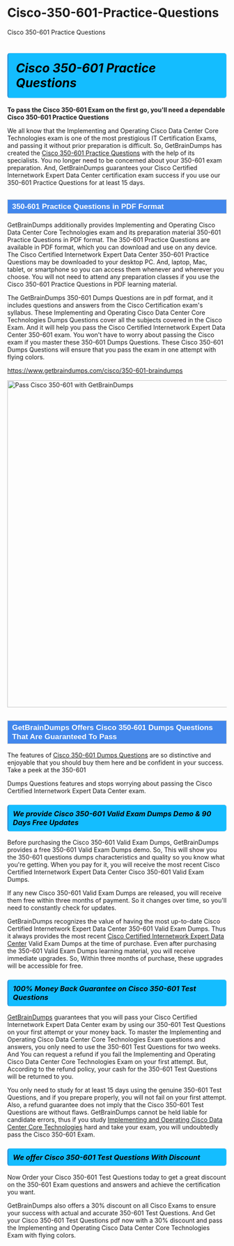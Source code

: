 # Cisco-350-601-Practice-Questions
Cisco 350-601 Practice Questions
<h1><strong><span style="display: block; color: #000000; background: #14BDFF; border: 0.5px solid #AED6F1; border-left: 3px solid #3498DB; padding: .6em; border-radius: 6px;">                     <em>Cisco 350-601 <span class="exam_variation">Practice Questions</span> </em>                </span></strong>            </h1>                        <p><strong>To pass the Cisco 350-601 Exam on the first go, you'll need a dependable Cisco 350-601 <span class="exam_variation">Practice Questions</span></strong></p>                        <p>We all know that the Implementing and Operating Cisco Data Center Core Technologies exam is one of the most prestigious IT Certification Exams,             and passing it without prior preparation is difficult. So, GetBrainDumps has created the <a href="https://www.getbraindumps.com/cisco/350-601-braindumps">Cisco 350-601 <span class="exam_variation">Practice Questions</span></a> with the help of its specialists.             You no longer need to be concerned about your 350-601 exam preparation. And, GetBrainDumps guarantees your Cisco Certified Internetwork Expert Data Center certification             exam success if you use our 350-601 <span class="exam_variation">Practice Questions</span> for at least 15 days.</p>                        <h2 style="background: #4287ec; border: 1px solid #cccccc; padding: 5px 10px;">                <span style="color: #ffffff;">                    <span style="font-size: 11pt;">                        <span style="line-height: normal;">                            <span style="font-family: Calibri,sans-serif;">                                <strong>                                    <span style="font-size: 13.0pt;">350-601 <span class="exam_variation">Practice Questions</span> in PDF Format</span>                                </strong>                            </span>                        </span>                    </span>                </span>            </h2>                        <p>GetBrainDumps additionally provides Implementing and Operating Cisco Data Center Core Technologies exam and its preparation material 350-601 <span class="exam_variation">Practice Questions</span> in PDF format.             The 350-601 <span class="exam_variation">Practice Questions</span> are available in PDF format, which you can download and use on any device. The Cisco Certified Internetwork Expert Data Center 350-601 <span class="exam_variation">Practice Questions</span> may be downloaded             to your desktop PC. And, laptop, Mac, tablet, or smartphone so you can access them whenever and wherever you choose. You will not need to attend any preparation classes if you use             the Cisco 350-601 <span class="exam_variation">Practice Questions</span> in PDF learning material. </p>                        <p>The GetBrainDumps 350-601 <span class="exam_variation2">Dumps Questions</span> are in pdf format, and  it includes questions and answers from the Cisco Certification exam's syllabus. These             Implementing and Operating Cisco Data Center Core Technologies <span class="exam_variation2">Dumps Questions</span> cover all the subjects covered in the Cisco Exam. And it will help you pass the             Cisco Certified Internetwork Expert Data Center 350-601 exam. You won't have to worry about passing the Cisco exam if you master these 350-601 <span class="exam_variation2">Dumps Questions</span>.             These Cisco 350-601 <span class="exam_variation2">Dumps Questions</span> will ensure that you pass the exam in one attempt with flying colors.</p>                        <p><a href="https://www.getbraindumps.com/cisco/350-601-braindumps">https://www.getbraindumps.com/cisco/350-601-braindumps</a></p>                        <p><a href="https://www.getbraindumps.com/"><img src="https://www.getbraindumps.com/images/get-updated-exam-questions-with-discount-getbraindumps.jpg" class="postImage" alt="Pass Cisco 350-601 with GetBrainDumps" width="750"></a></p>                            <h2 style="background: #4287ec; border: 1px solid #cccccc; padding: 5px 10px;">                <span style="color: #ffffff;">                    <span style="font-size: 11pt;">                        <span style="line-height: normal;">                            <span style="font-family: Calibri,sans-serif;">                                <strong>                                    <span style="font-size: 13.0pt;">GetBrainDumps Offers Cisco 350-601 <span class="exam_variation2">Dumps Questions</span> That Are Guaranteed To Pass</span>                                </strong>                            </span>                        </span>                    </span>                </span>            </h2>                        <p>The features of <a href="https://www.getbraindumps.com/cisco-braindumps.html">Cisco 350-601 <span class="exam_variation2">Dumps Questions</span></a> are so distinctive and enjoyable that you should buy them here and be confident in your success. Take a peek at the 350-601</p>            <p> <span class="exam_variation2">Dumps Questions</span> features and stops worrying about passing the Cisco Certified Internetwork Expert Data Center exam.</p>                        <h3>                <strong>                    <span style="display: block; color: #000000; background: #14BDFF; border: 0.5px solid #AED6F1; border-left: 3px solid #3498DB; padding: .6em; border-radius: 6px;">                        <em>We provide Cisco 350-601 <span class="exam_variation3">Valid Exam Dumps</span> Demo &amp; 90 Days Free Updates</em>                    </span>                </strong>            </h3>                        <p>Before purchasing the Cisco 350-601 <span class="exam_variation3">Valid Exam Dumps</span>, GetBrainDumps provides a free 350-601 <span class="exam_variation3">Valid Exam Dumps</span> demo. So, This will show you the 350-601 questions dumps             characteristics and quality so you know what you're getting. When you pay for it, you will receive the most recent             Cisco Certified Internetwork Expert Data Center Cisco 350-601 <span class="exam_variation3">Valid Exam Dumps</span>.</p>                        <p>If any new Cisco 350-601 <span class="exam_variation3">Valid Exam Dumps</span> are released, you will receive them free within three months of payment.             So it changes over time, so you'll need to constantly check for updates.</p>                        <p>GetBrainDumps recognizes the value of having the most up-to-date Cisco Certified Internetwork Expert Data Center 350-601 <span class="exam_variation3">Valid Exam Dumps</span>. Thus it always provides the most recent             <a href="https://www.getbraindumps.com/cisco/ccie-data-center-braindumps.html">Cisco Certified Internetwork Expert Data Center</a> <span class="exam_variation3">Valid Exam Dumps</span> at the time of purchase. Even after purchasing the 350-601 <span class="exam_variation3">Valid Exam Dumps</span> learning material, you will receive immediate upgrades.             So, Within three months of purchase, these upgrades will be accessible for free.</p>                        <h3>                <strong>                    <span style="display: block; color: #000000; background: #14BDFF; border: 0.5px solid #AED6F1; border-left: 3px solid #3498DB; padding: .6em; border-radius: 6px;">                        <em>100% Money Back Guarantee on Cisco 350-601 <span class="exam_variation4">Test Questions</span></em>                    </span>                </strong>            </h3>                        <p><a href="https://www.getbraindumps.com/">GetBrainDumps</a> guarantees that you will pass your Cisco Certified Internetwork Expert Data Center exam by using our 350-601 <span class="exam_variation4">Test Questions</span> on your first attempt or your money back.             To master the Implementing and Operating Cisco Data Center Core Technologies Exam questions and answers, you only need to use the 350-601 <span class="exam_variation4">Test Questions</span> for             two weeks. And You can request a refund if you fail the Implementing and Operating Cisco Data Center Core Technologies Exam on your first attempt. But, According to the refund policy, your cash             for the 350-601 <span class="exam_variation4">Test Questions</span> will be returned to you.</p>                        <p>You only need to study for at least 15 days using the genuine 350-601 <span class="exam_variation4">Test Questions</span>, and if you prepare properly, you will not fail on your first attempt.             Also, a refund guarantee does not imply that the Cisco 350-601 <span class="exam_variation4">Test Questions</span> are without flaws. GetBrainDumps cannot be held liable for candidate errors,             thus if you study <a href="https://www.getbraindumps.com/cisco/350-601-braindumps">Implementing and Operating Cisco Data Center Core Technologies</a> hard and take your exam, you will undoubtedly pass the Cisco 350-601 Exam. </p>                        <h3>                <strong>                    <span style="display: block; color: #000000; background: #14BDFF; border: 0.5px solid #AED6F1; border-left: 3px solid #3498DB; padding: .6em; border-radius: 6px;">                        <em>We offer Cisco 350-601 <span class="exam_variation4">Test Questions</span> With Discount</em>                    </span>                </strong>            </h3>                        <p>Now Order your Cisco 350-601 <span class="exam_variation4">Test Questions</span> today to get a great discount on the 350-601 Exam questions and answers and achieve the certification you want.</p>                        <p>GetBrainDumps also offers a 30% discount on all Cisco Exams to ensure your success with actual and accurate 350-601 <span class="exam_variation4">Test Questions</span>. And Get your Cisco 350-601 <span class="exam_variation4">Test Questions</span>             pdf now with a 30% discount and pass the Implementing and Operating Cisco Data Center Core Technologies Exam with flying colors.</p>                    

